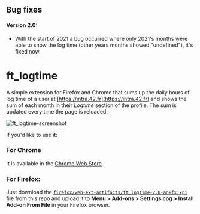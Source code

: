 ## Bug fixes
#### Version 2.0:
- With the start of 2021 a bug occurred where only 2021's months were able to show the log time (other years months showed "undefined"), it's fixed now.

# ft_logtime
A simple extension for Firefox and Chrome that sums up the daily hours of log time of a user at [https://intra.42.fr](https://intra.42.fr) and shows the sum of each month in their *Logtime* section of the profile.
The sum is updated every time the page is reloaded.

![ft_logtime-screenshot](https://user-images.githubusercontent.com/6943864/103114500-19958980-465f-11eb-948f-464ec20f17a6.png)

If you'd like to use it:

### For Chrome
It is available in the [Chrome Web Store](https://chrome.google.com/webstore/detail/ftlogtime/mnohnflacgkmhaocfhhmjeeciibiciep).

### For Firefox:
Just download the [`firefox/web-ext-artifacts/ft_logtime-2.0-an+fx.xpi`](https://github.com/mohamedhaddi/ft_logtime/blob/main/firefox/web-ext-artifacts/ft_logtime-2.0-an%2Bfx.xpi) file from this repo and upload it to **Menu > Add-ons > Settings cog > Install Add-on From File** in your Firefox browser.
